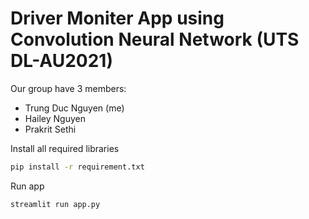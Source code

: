 # Driver Moniter App using Convolution Neural Network (UTS DL-AU2021)

Our group have 3 members:
* Trung Duc Nguyen (me)
* Hailey Nguyen
* Prakrit Sethi

Install all required libraries
```bash
pip install -r requirement.txt
```

Run app
```bash
streamlit run app.py
```
